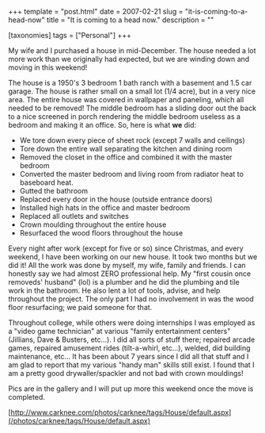 +++
template = "post.html"
date = 2007-02-21
slug = "it-is-coming-to-a-head-now"
title = "It is coming to a head now."
description = ""

[taxonomies]
tags = ["Personal"]
+++

My wife and I purchased a house in mid-December. The house needed a lot more work than we originally had expected, but we are winding down and moving in this weekend!  

<!-- more -->

The house is a 1950's 3 bedroom 1 bath ranch with a basement and 1.5 car garage. The house is rather small on a small lot (1/4 acre), but in a very nice area. The entire house was covered in wallpaper and paneling, which all needed to be removed! The middle bedroom has a sliding door out the back to a nice screened in porch rendering the middle bedroom useless as a bedroom and making it an office. So, here is what **we** did:

*   We tore down every piece of sheet rock (except 7 walls and ceilings)
*   Tore down the entire wall separating the kitchen and dining room
*   Removed the closet in the office and combined it with the master bedroom
*   Converted the master bedroom and living room from radiator heat to baseboard heat.
*   Gutted the bathroom
*   Replaced every door in the house (outside entrance doors)
*   Installed high hats in the office and master bedroom
*   Replaced all outlets and switches
*   Crown moulding throughout the entire house
*   Resurfaced the wood floors throughout the house


Every night after work (except for five or so) since Christmas, and every weekend, I have been working on our new house. It took two months but we did it! All the work was done by myself, my wife, family and friends. I can honestly say we had almost ZERO professional help. My "first cousin once removeds' husband" (lol) is a plumber and he did the plumbing and tile work in the bathroom. He also lent a lot of tools, advise, and help throughout the project. The only part I had no involvement in was the wood floor resurfacing; we paid someone for that.  

Throughout college, while others were doing internships I was employed as a "video game technician" at various "family entertainment centers" (Jillians, Dave & Busters, etc...). I did all sorts of stuff there; repaired arcade games, repaired amusement rides (tilt-a-whirl, etc...), welded, did building maintenance, etc... It has been about 7 years since I did all that stuff and I am glad to report that my various "handy man" skills still exist. I found that I am a pretty good drywaller/spackler and not bad with crown mouldings!   

Pics are in the gallery and I will put up more this weekend once the move is completed.  

[http://www.carknee.com/photos/carknee/tags/House/default.aspx](/photos/carknee/tags/House/default.aspx)